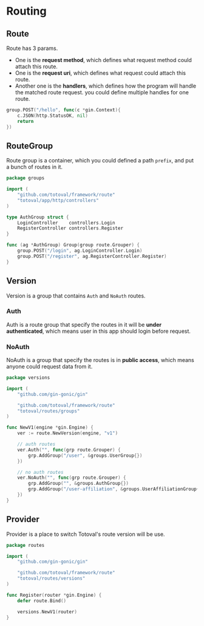 # Routing

## Route
Route has 3 params.
* One is the **request method**, which defines what request method could attach this route.  
* One is the **request uri**, which defines what request could attach this route.  
* Another one is the **handlers**, which defines how the program will handle the matched route request. you could define multiple handles for one route.

```go
group.POST("/hello", func(c *gin.Context){
	c.JSON(http.StatusOK, nil)
	return
})
```

## RouteGroup
Route group is a container, which you could defined a path `prefix`, and put a bunch of routes in it.  

```go
package groups

import (
	"github.com/totoval/framework/route"
	"totoval/app/http/controllers"
)

type AuthGroup struct {
	LoginController    controllers.Login
	RegisterController controllers.Register
}

func (ag *AuthGroup) Group(group route.Grouper) {
	group.POST("/login", ag.LoginController.Login)
	group.POST("/register", ag.RegisterController.Register)
}
```

## Version
Version is a group that contains `Auth` and `NoAuth` routes.
### Auth
Auth is a route group that specify the routes in it will be **under authenticated**, which means user in this app should login before request.
### NoAuth
NoAuth is a group that specify the routes is in **public access**, which means anyone could request data from it.

```go
package versions

import (
	"github.com/gin-gonic/gin"

	"github.com/totoval/framework/route"
	"totoval/routes/groups"
)

func NewV1(engine *gin.Engine) {
	ver := route.NewVersion(engine, "v1")

	// auth routes
	ver.Auth("", func(grp route.Grouper) {
		grp.AddGroup("/user", &groups.UserGroup{})
	})

	// no auth routes
	ver.NoAuth("", func(grp route.Grouper) {
		grp.AddGroup("", &groups.AuthGroup{})
		grp.AddGroup("/user-affiliation", &groups.UserAffiliationGroup{})
	})
}

```

## Provider
Provider is a place to switch Totoval's route version will be use.
```go
package routes

import (
	"github.com/gin-gonic/gin"

	"github.com/totoval/framework/route"
	"totoval/routes/versions"
)

func Register(router *gin.Engine) {
	defer route.Bind()

	versions.NewV1(router)
}
```
